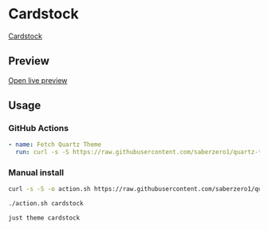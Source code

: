 # Cardstock

[Cardstock](https://github.com/cassidoo)

## Preview

[Open live preview](https://quartz-themes.github.io/cardstock/)

## Usage

### GitHub Actions

```yaml
- name: Fetch Quartz Theme
  run: curl -s -S https://raw.githubusercontent.com/saberzero1/quartz-themes/master/action.sh | bash -s -- cardstock
```

### Manual install

```bash
curl -s -S -o action.sh https://raw.githubusercontent.com/saberzero1/quartz-themes/master/action.sh

./action.sh cardstock
```

```bash
just theme cardstock
```
